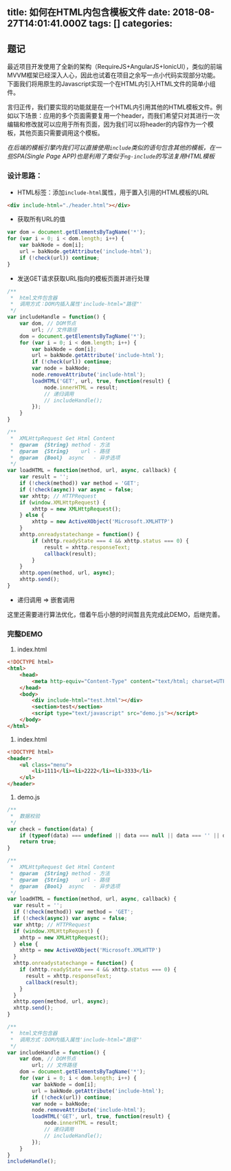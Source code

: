 
title: 如何在HTML内包含模板文件
date: 2018-08-27T14:01:41.000Z
tags: []
categories: 
---
## <a name="1dtfnz"></a>题记

最近项目开发使用了全新的架构（RequireJS+AngularJS+IonicUI），类似的前端MVVM框架已经深入人心，因此也试着在项目之余写一点小代码实现部分功能。下面我们将用原生的Javascript实现一个在HTML内引入HTML文件的简单小组件。

言归正传，我们要实现的功能就是在一个HTML内引用其他的HTML模板文件。例如以下场景：应用的多个页面需要复用一个header，而我们希望只对其进行一次编辑和修改就可以应用于所有页面，因为我们可以将header的内容作为一个模板，其他页面只需要调用这个模板。

<!-- more -->

<em>在后端的模板引擎内我们可以直接使用</em><em><code>include</code></em><em>类似的语句包含其他的模板，在一些SPA(Single Page APP)也是利用了类似于</em><em><code>ng-include</code></em><em>的写法复用HTML模板</em>

### <a name="onvkyr"></a>设计思路：

* HTML标签：添加`include-html`属性，用于置入引用的HTML模板的URL

```html
<div include-html="./header.html"></div>
```

* 获取所有URL的值

```js
var dom = document.getElementsByTagName('*');
for (var i = 0; i < dom.length; i++) {
	var bakNode = dom[i];
	url = bakNode.getAttribute('include-html');
	if (!check(url)) continue;
}
```

* 发送GET请求获取URL指向的模板页面并进行处理

```js
/**
 *	html文件包含器
 *	调用方式：DOM内插入属性'include-html="路径"'
 */
var includeHandle = function() {
	var dom, // DOM节点
		url; // 文件路径
	dom = document.getElementsByTagName('*');
	for (var i = 0; i < dom.length; i++) {
		var bakNode = dom[i];
		url = bakNode.getAttribute('include-html');
		if (!check(url)) continue;
		var node = bakNode;
		node.removeAttribute('include-html');
		loadHTML('GET', url, true, function(result) {
			node.innerHTML = result;
			// 递归调用
			// includeHandle();
		});
	}
}

/**
 *	XMLHttpRequest Get Html Content
 *	@param	{String} method - 方法
 *	@param	{String}	url	- 路径
 *	@param	{Bool}	async	- 异步选项
 */
var loadHTML = function(method, url, async, callback) {
	var result = '';
	if (!check(method)) var method = 'GET';
	if (!check(async)) var async = false;
	var xhttp; // HTTPRequest
	if (window.XMLHttpRequest) {
		xhttp = new XMLHttpRequest();
	} else {
		xhttp = new ActiveXObject('Microsoft.XMLHTTP')
	}
	xhttp.onreadystatechange = function() {
		if (xhttp.readyState === 4 && xhttp.status === 0) {
			result = xhttp.responseText;
			callback(result);
		}
	}
	xhttp.open(method, url, async);
	xhttp.send();
}
```

* 递归调用 => 嵌套调用

这里还需要进行算法优化，借着午后小憩的时间暂且先完成此DEMO，后继完善。

### <a name="551zyg"></a>完整DEMO

1. index.html

```html
<!DOCTYPE html>
<html>
	<head>
		<meta http-equiv="Content-Type" content="text/html; charset=UTF-8">
	</head>
	<body>
		<div include-html="test.html"></div>
		<section>test</section>
		<script type="text/javascript" src="demo.js"></script>
	</body>
</html>
```

1. index.html

```html
<!DOCTYPE html>
<header>
	<ul class="menu">
		<li>1111</li><li>2222</li><li>3333</li>
	</ul>
</header>
```

1. demo.js

```js
/**
 *  数据校验
 */
var check = function(data) {
	if (typeof(data) === undefined || data === null || data === '' || data === undefined) return false;
	return true;
}

/**
 *	XMLHttpRequest Get Html Content
 *	@param	{String} method - 方法
 *	@param	{String}	url	- 路径
 *	@param	{Bool}	async	- 异步选项
 */
var loadHTML = function(method, url, async, callback) {
  var result = '';
  if (!check(method)) var method = 'GET';
  if (!check(async)) var async = false;
  var xhttp; // HTTPRequest
  if (window.XMLHttpRequest) {
    xhttp = new XMLHttpRequest();
  } else {
    xhttp = new ActiveXObject('Microsoft.XMLHTTP')
  }
  xhttp.onreadystatechange = function() {
    if (xhttp.readyState === 4 && xhttp.status === 0) {
      result = xhttp.responseText;
      callback(result);
    }
  }
  xhttp.open(method, url, async);
  xhttp.send();
}

/**
 *	html文件包含器
 *	调用方式：DOM内插入属性'include-html="路径"'
 */
var includeHandle = function() {
	var dom, // DOM节点
		url; // 文件路径
	dom = document.getElementsByTagName('*');
	for (var i = 0; i < dom.length; i++) {
		var bakNode = dom[i];
		url = bakNode.getAttribute('include-html');
		if (!check(url)) continue;
		var node = bakNode;
		node.removeAttribute('include-html');
		loadHTML('GET', url, true, function(result) {
			node.innerHTML = result;
			// 递归调用
			// includeHandle();
		});
	}
}
includeHandle();
```


